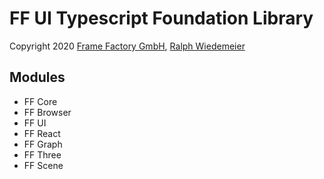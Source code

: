 # FF UI Typescript Foundation Library

Copyright 2020 [Frame Factory GmbH](https://framefactory.ch), [Ralph Wiedemeier](https://about.me/ralphw)

## Modules
- FF Core
- FF Browser
- FF UI
- FF React
- FF Graph
- FF Three
- FF Scene